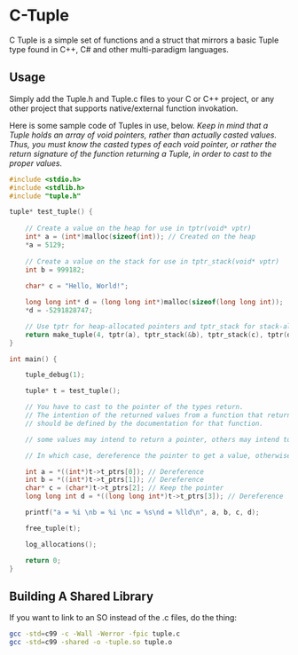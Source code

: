 # C-Tuple
C Tuple is a simple set of functions and a struct that mirrors a basic Tuple type found in C++, C# and other multi-paradigm languages.

## Usage
Simply add the Tuple.h and Tuple.c files to your C or C++ project, or any other project that supports native/external function invokation.

Here is some sample code of Tuples in use, below. *Keep in mind that a Tuple holds an array of void pointers, rather than actually casted values. Thus, you must know the casted types of each void pointer, or rather the return signature of the function returning a Tuple, in order to cast to the proper values.*

```c
#include <stdio.h>
#include <stdlib.h>
#include "tuple.h"

tuple* test_tuple() {
	
	// Create a value on the heap for use in tptr(void* vptr)
	int* a = (int*)malloc(sizeof(int)); // Created on the heap
	*a = 5129;
	
	// Create a value on the stack for use in tptr_stack(void* vptr)
	int b = 999182; 
	
	char* c = "Hello, World!";

	long long int* d = (long long int*)malloc(sizeof(long long int));
	*d = -5291828747;

	// Use tptr for heap-allocated pointers and tptr_stack for stack-allocated pointers.
	return make_tuple(4, tptr(a), tptr_stack(&b), tptr_stack(c), tptr(d));
}

int main() {

	tuple_debug(1);

	tuple* t = test_tuple();

	// You have to cast to the pointer of the types return.
	// The intention of the returned values from a function that returns a tuple
	// should be defined by the documentation for that function.

	// some values may intend to return a pointer, others may intend to return a value.

	// In which case, dereference the pointer to get a value, otherwise keep the pointer.

	int a = *((int*)t->t_ptrs[0]); // Dereference
	int b = *((int*)t->t_ptrs[1]); // Dereference
	char* c = (char*)t->t_ptrs[2]; // Keep the pointer
	long long int d = *((long long int*)t->t_ptrs[3]); // Dereference

	printf("a = %i \nb = %i \nc = %s\nd = %lld\n", a, b, c, d);

	free_tuple(t);

	log_allocations();

	return 0;
}
```

## Building A Shared Library

If you want to link to an SO instead of the .c files, do the thing:

```bash
gcc -std=c99 -c -Wall -Werror -fpic tuple.c
gcc -std=c99 -shared -o -tuple.so tuple.o
```
